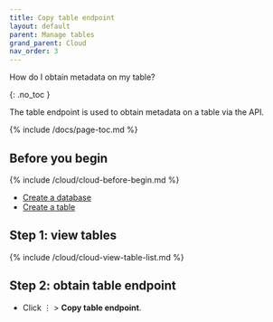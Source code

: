 ```yaml
---
title: Copy table endpoint
layout: default
parent: Manage tables
grand_parent: Cloud
nav_order: 3
---
```


How do I obtain metadata on my table?

{: .no_toc }

The table endpoint is used to obtain metadata on a table via the API.

{% include /docs/page-toc.md %}

## Before you begin

{% include /cloud/cloud-before-begin.md %}
* [Create a database](/cloud/cloud-databases/cloud-db-create)
* [Create a table](/cloud/cloud-tables/cloud-table-create)

## Step 1: view tables

{% include /cloud/cloud-view-table-list.md %}

## Step 2: obtain table endpoint

* Click &#8942; > **Copy table endpoint**.
